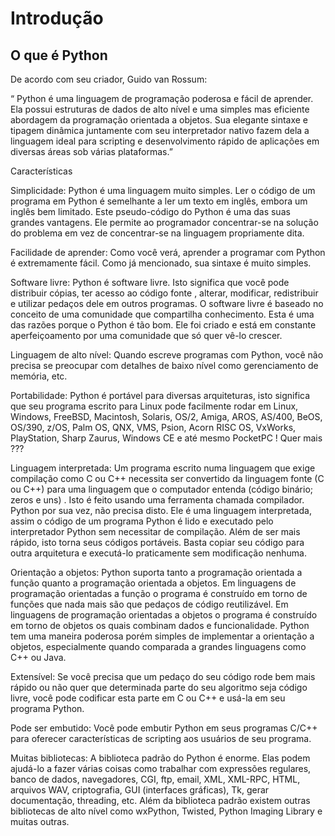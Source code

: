 # Introdução

## O que é Python

De acordo com seu criador, Guido van Rossum:

“ Python é uma linguagem de programação poderosa e fácil de aprender. Ela possui estruturas de dados de alto nível e uma simples mas eficiente abordagem da programação orientada a objetos. Sua elegante sintaxe e tipagem dinâmica juntamente com seu interpretador nativo fazem dela a linguagem ideal para scripting e desenvolvimento rápido de aplicações em diversas áreas sob várias plataformas.”

Características

Simplicidade: Python é uma linguagem muito simples. Ler o código de um programa em Python é semelhante a ler um texto em inglês, embora um inglês bem limitado. Este pseudo-código do Python é uma das suas grandes vantagens. Ele permite ao programador concentrar-se na solução do problema em vez de concentrar-se na linguagem propriamente dita.

Facilidade de aprender: Como você verá, aprender a programar com Python é extremamente fácil. Como já mencionado, sua sintaxe é muito simples.

Software livre: Python é software livre. Isto significa que você pode distribuir cópias, ter acesso ao código fonte , alterar, modificar, redistribuir e utilizar pedaços dele em outros programas. O software livre é baseado no conceito de uma comunidade que compartilha conhecimento. Esta é uma das razões porque o Python é tão bom. Ele foi criado e está em constante aperfeiçoamento por uma comunidade que só quer vê-lo crescer.

Linguagem de alto nível: Quando escreve programas com Python, você não precisa se preocupar com detalhes de baixo nível como gerenciamento de memória, etc.

Portabilidade: Python é portável para diversas arquiteturas, isto significa que seu programa escrito para Linux pode facilmente rodar em Linux, Windows, FreeBSD, Macintosh, Solaris, OS/2, Amiga, AROS, AS/400, BeOS, OS/390, z/OS, Palm OS, QNX, VMS, Psion, Acorn RISC OS, VxWorks, PlayStation, Sharp Zaurus, Windows CE e até mesmo PocketPC ! Quer mais ???

Linguagem interpretada: Um programa escrito numa linguagem que exige compilação como C ou C++ necessita ser convertido da linguagem fonte (C ou C++) para uma linguagem que o computador entenda (código binário; zeros e uns) . Isto é feito usando uma ferramenta chamada compilador. Python por sua vez, não precisa disto. Ele é uma linguagem interpretada, assim o código de um programa Python é lido e executado pelo interpretador Python sem necessitar de compilação. Além de ser mais rápido, isto torna seus códigos portáveis. Basta copiar seu código para outra arquitetura e executá-lo praticamente sem modificação nenhuma.

Orientação a objetos: Python suporta tanto a programação orientada a função quanto a programação orientada a objetos. Em linguagens de programação orientadas a função o programa é construído em torno de funções que nada mais são que pedaços de código reutilizável. Em linguagens de programação orientadas a objetos o programa é construído em torno de objetos os quais combinam dados e funcionalidade. Python tem uma maneira poderosa porém simples de implementar a orientação a objetos, especialmente quando comparada a grandes linguagens como C++ ou Java.

Extensível: Se você precisa que um pedaço do seu código rode bem mais rápido ou não quer que determinada parte do seu algoritmo seja código livre, você pode codificar esta parte em C ou C++ e usá-la em seu programa Python.

Pode ser embutido: Você pode embutir Python em seus programas C/C++ para oferecer características de scripting aos usuários de seu programa.

Muitas bibliotecas: A biblioteca padrão do Python é enorme. Elas podem ajudá-lo a fazer várias coisas como trabalhar com expressões regulares, banco de dados, navegadores, CGI, ftp, email, XML, XML-RPC, HTML, arquivos WAV, criptografia, GUI (interfaces gráficas), Tk, gerar documentação, threading, etc. Além da biblioteca padrão existem outras bibliotecas de alto nível como wxPython, Twisted, Python Imaging Library e muitas outras.